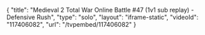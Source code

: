 {
    "title": "Medieval 2 Total War Online Battle #47 (1v1 sub replay) - Defensive Rush",
    "type": "solo",
    "layout": "iframe-static",
    "videoId": "117406082",
    "url": "\/tvpembed\/117406082"
}